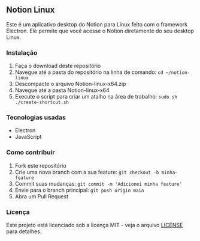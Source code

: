 ## Notion Linux

Este é um aplicativo desktop do Notion para Linux feito com o framework Electron. Ele permite que você acesse o Notion diretamente do seu desktop Linux.

### Instalação

1. Faça o download deste repositório
2. Navegue até a pasta do repositório na linha de comando: `cd ~/notion-linux`
3. Descompacte o arquivo Notion-linux-x64.zip
4. Navegue até a pasta Notion-linux-x64
5. Execute o script para criar um atalho na área de trabalho: `sudo sh ./create-shortcut.sh`

### Tecnologias usadas

- Electron
- JavaScript

### Como contribuir

1. Fork este repositório
2. Crie uma nova branch com a sua feature: `git checkout -b minha-feature`
3. Commit suas mudanças: `git commit -m 'Adicionei minha feature'`
4. Envie para o branch principal: `git push origin main`
5. Abra um Pull Request

### Licença

Este projeto está licenciado sob a licença MIT - veja o arquivo [LICENSE](https://github.com/patrikrufino/notion-linux/blob/main/LICENSE) para detalhes.
